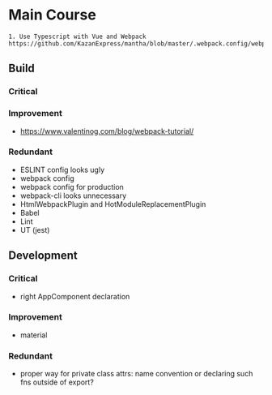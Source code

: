 # Main Course
    1. Use Typescript with Vue and Webpack
    https://github.com/KazanExpress/mantha/blob/master/.webpack.config/webpack.base.ts





## Build

### Critical

### Improvement
- https://www.valentinog.com/blog/webpack-tutorial/

### Redundant
- ESLINT config looks ugly
- webpack config
- webpack config for production
- webpack-cli looks unnecessary
- HtmlWebpackPlugin and HotModuleReplacementPlugin
- Babel
- Lint
- UT (jest)

## Development

### Critical
- right AppComponent declaration

### Improvement
- material

### Redundant
- proper way for private class attrs: name convention or declaring such fns outside of export?